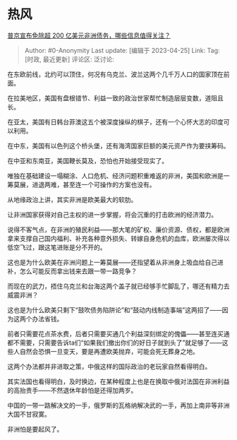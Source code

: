 # 热风
[普京宣布免除超 200 亿美元非洲债务，哪些信息值得关注？](https://www.zhihu.com/question/590974273/answer/3000463722)

> Author: #0-Anonymity
> Last update: [编辑于 2023-04-25]
> Link:
> Tag: [时政, 最近更新]
> 评论区:
> 泛讨论:

在东欧前线，北约可以顶住，何况有乌克兰、波兰这两个几千万人口的国家顶在前面。

在拉美地区，美国有盘根错节、利益一致的政治世家帮忙制造层层变数，道阻且长。

在亚太，美国有日韩台菲澳这五个被深度操纵的棋子，还有一个心怀大志的印度可以利用。

在中东，美国有以色列这个桥头堡，还有海湾国家巨额的美元资产作为要挟筹码。

在中亚和东南亚，美国鞭长莫及，恐怕也开始接受现实了。

唯独在基础建设一塌糊涂、人口危机、经济问题积重难返的非洲，美国和欧洲是一筹莫展，进退两难，甚至连一个可操作的方案也没有。

从地缘政治上讲，其实非洲是欧美最大的软肋。

让非洲国家获得对自己主权的进一步掌握，将会沉重的打击欧洲的经济潜力。

说得不客气点，在非洲的殖民利益——那大笔的矿权、廉价资源、债权，都是欧洲拿来支撑自己国内福利、补充各种意外损失、转嫁自身危机的血库，欧洲屡次得以低空飞过，跟这笔进账是分不开的。

这也是为什么欧美在非洲问题上一筹莫展——还指望着从非洲身上吸血给自己进补，怎么可能反而拿出钱来去跟一带一路竞争？

而现在的武力，捂住乌克兰和台海这两个盖子就已经够手忙脚乱了，哪还有精力去威震非洲？

这也是为什么欧美只剩下“鼓吹债务陷阱论”和“鼓动内线制造事端”这两招了——因为这两个办法省钱。

前者只需要花点茶水费，后者只需要买通几个利益深刻绑定的傀儡——甚至连买通都不需要，只需要告诉ta们“如果我们撤出你们的好日子就到头了”就足够了——这些人自然会恐惧一旦变天，要是再遭欧美抛弃，可能会死无葬身之地。

这两个办法都并非进取之策，中俄这样的国际政治的老玩家自然看得明白。

其实法国也看得明白，及时换边，在某种程度上也是在换取中俄对法国在非洲利益的高抬贵手——不然退休年龄怕是还得加两岁。

中国的一带一路解决文的一手，俄罗斯的瓦格纳解决武的一手，再加上南非等非洲大国不甘寂寞。

非洲怕是要起风了。